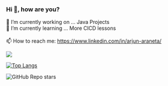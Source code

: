 ### Hi 👋, how are you?

🔭 I’m currently working on ... Java Projects <br/>
🌱 I’m currently learning ... More CICD lessons <br/>
<br/>
📫 How to reach me: https://www.linkedin.com/in/arjun-araneta/

![](https://komarev.com/ghpvc/?username=ArjunAranetaCodes)

[![Top Langs](https://github-readme-stats-git-masterrstaa-rickstaa.vercel.app/api/top-langs/?username=ArjunAranetaCodes&hide=css,scss,html&theme=tokyonight)](https://github.com/ArjunAranetaCodes/github-readme-stats)

![GitHub Repo stars](https://img.shields.io/github/stars/ArjunAranetaCodes/MoreCodes-Youtube?style=social)

<!--
**ArjunAranetaCodes/ArjunAranetaCodes** is a ✨ _special_ ✨ repository because its `README.md` (this file) appears on your GitHub profile.

Here are some ideas to get you started:

- 🔭 I’m currently working on ...
- 🌱 I’m currently learning ...
- 👯 I’m looking to collaborate on ...
- 🤔 I’m looking for help with ...
- 💬 Ask me about ...
- 📫 How to reach me: ...
- 😄 Pronouns: ...
- ⚡ Fun fact: ...
-->
